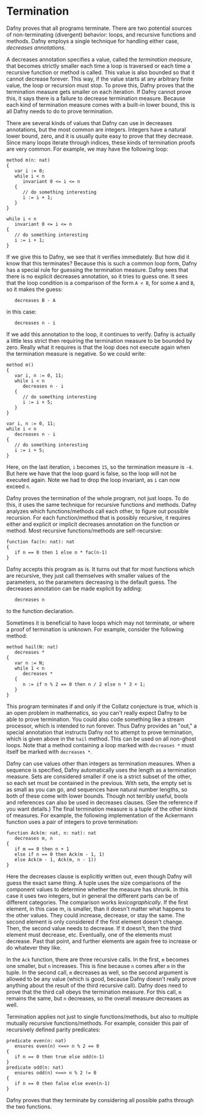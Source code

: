 <p></p> <!-- avoids duplicate title -->

# Termination

Dafny proves that all programs terminate. There are two
potential sources of non-terminating (divergent) behavior: loops, and recursive
functions and methods. Dafny employs a single technique for handling either
case, *decreases annotations*.

A decreases annotation specifies a value, called the *termination measure*,
that becomes strictly smaller each time a loop is traversed or each time a
recursive function or method is called. This value is also bounded so that it
cannot decrease forever. This way, if the value starts at any arbitrary finite
value, the loop or recursion must stop. To prove this, Dafny proves that the
termination measure gets smaller on each iteration. If Dafny cannot prove this,
it says there is a failure to decrease termination measure. Because each kind
of termination measure comes with a built-in lower bound, this is all Dafny
needs to do to prove termination.

There are several kinds of values that Dafny can use in
decreases annotations, but the most common are integers. Integers have a
natural lower bound, zero, and it is usually quite easy to prove that they
decrease. Since many loops iterate through indices, these kinds of termination
proofs are very common. For example, we may have the following loop:

``` {.editonly}
method m(n: nat)
{
   var i := 0;
   while i < n
      invariant 0 <= i <= n
   {
      // do something interesting
      i := i + 1;
   }
}
```

```
while i < n
   invariant 0 <= i <= n
{
   // do something interesting
   i := i + 1;
}
```

If we give this to Dafny, we see that it verifies
immediately. But how did it know that this terminates? Because this is such a
common loop form, Dafny has a special rule for guessing the termination
measure. Dafny sees that there is no explicit decreases annotation, so it tries
to guess one. It sees that the loop condition is a comparison of the form `A < B`,
 for some `A` and `B`, so it makes the guess:

```
   decreases B - A
```

in this case:

```
   decreases n - i
```

If we add this annotation to the loop, it continues to
verify. Dafny is actually a little less strict then requiring the termination
measure to be bounded by zero. Really what it requires is that the loop does
not execute again when the termination measure is negative. So we could write:

``` {.editonly}
method m()
{
   var i, n := 0, 11;
   while i < n
      decreases n - i
   {
      // do something interesting
      i := i + 5;
   }
}
```

```
var i, n := 0, 11;
while i < n
   decreases n - i
{
   // do something interesting
   i := i + 5;
}
```

Here, on the last iteration, `i`
becomes `15`, so the termination measure is `-4`. But here we have that the loop
guard is false, so the loop will not be executed again. Note we had to drop the
loop invariant, as `i` can now exceed `n`.

Dafny proves the termination of the whole program, not just
loops. To do this, it uses the same technique for recursive functions and methods.
Dafny analyzes which functions/methods call each other, to figure out possible
recursion. For each function/method that is possibly recursive, it requires
either and explicit or implicit decreases annotation on the function or method.
Most recursive functions/methods are self-recursive:

``` {.edit}
function fac(n: nat): nat
{
   if n == 0 then 1 else n * fac(n-1)
}
```

Dafny accepts this program as is. It turns out that for most
functions which are recursive, they just call themselves with smaller values of
the parameters, so the parameters decreasing is the default guess. The
decreases annotation can be made explicit by adding:

```
   decreases n
```

to the function declaration.

Sometimes it is beneficial to have loops which may not
terminate, or where a proof of termination is unknown. For example, consider
the following method:

``` {.edit}
method hail(N: nat)
   decreases *
{
   var n := N;
   while 1 < n
      decreases *
   {
      n := if n % 2 == 0 then n / 2 else n * 3 + 1;
   }
}
```


This program terminates if and only if the Collatz
conjecture is true, which is an open problem in mathematics, so you can't really
expect Dafny to be able to prove termination. You could also code something like a
stream processor, which is intended to run forever. Thus Dafny provides an
"out," a special annotation that instructs Dafny not to attempt to prove
termination, which is given above in the `hail` method. This can be used
on all non-ghost loops. Note that a method containing a loop marked with
`decreases *` must itself be marked with `decreases *`.

Dafny can use values other than integers as termination
measures. When a sequence is specified, Dafny automatically uses the length as
a termination measure. Sets are considered smaller if one is a strict subset of
the other, so each set must be contained in the previous. With sets, the empty
set is as small as you can go, and sequences have natural number lengths, so
both of these come with lower bounds. Though not terribly useful, bools and
references can also be used in decreases clauses. (See the reference if you
want details.) The final termination measure is a tuple of the other kinds of
measures. For example, the following implementation of the Ackermann function
uses a pair of integers to prove termination:

``` {.edit}
function Ack(m: nat, n: nat): nat
   decreases m, n
{
   if m == 0 then n + 1
   else if n == 0 then Ack(m - 1, 1)
   else Ack(m - 1, Ack(m, n - 1))
}
```

Here the decreases clause is explicitly written out, even
though Dafny will guess the exact same thing. A tuple uses the size comparisons
of the component values to determine whether the measure has shrunk. In this
case it uses two integers, but in general the different parts can be of
different categories. The comparison works *lexicographically*.
If the first element, in this case m, is smaller, than it doesn't matter what
happens to the other values. They could increase, decrease, or stay the same.
The second element is only considered if the first element doesn't change.
Then, the second value needs to decrease. If it doesn't, then the third element
must decrease, etc. Eventually, one of the elements must decrease. Past that
point, and further elements are again free to increase or do whatever they
like.

In the `Ack`
function, there are three recursive calls. In the first, `m` becomes one
smaller, but `n` increases. This is fine because `n` comes after `m`
in the tuple. In the second call, `m` decreases as well, so the second argument
is allowed to be any value (which is good, because Dafny doesn't really prove
anything about the result of the third recursive call). Dafny does need to prove that
the third call obeys the termination measure. For this call, `m` remains the same,
but `n` decreases, so the overall measure decreases as well.

Termination applies not just to single functions/methods,
but also to multiple mutually recursive functions/methods. For example,
consider this pair of recursively defined parity predicates:

``` {.edit}
predicate even(n: nat)
   ensures even(n) <==> n % 2 == 0
{
   if n == 0 then true else odd(n-1)
}
predicate odd(n: nat)
   ensures odd(n) <==> n % 2 != 0
{
   if n == 0 then false else even(n-1)
}
```

Dafny proves that they terminate by considering all possible
paths through the two functions.
